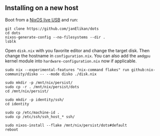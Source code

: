 ## Installing on a new host
Boot from a [NixOS live USB](https://nixos.org/download/#nixos-iso) and run:

```shell
git clone https://github.com/janElikan/dots
cd dots
nixos-generate-config --no-filesystems --dir .
lsblk
```

Open `disk.nix` with you favorite editor and change the target disk.
Then change the hostname in `configuration.nix`.
You can also add the `amdgpu` kernel module into `hardware-configuration.nix` now if applicable.

```shell
sudo nix --experimental-features "nix-command flakes" run github:nix-community/disko -- --mode disko ./disk.nix

sudo mkdir -p /mnt/nix/persist/
sudo cp -r . /mnt/nix/persist/dots
cd /mnt/nix/persist/

sudo mkdir -p identity/ssh/
cd identity

sudo cp /etc/machine-id .
sudo cp /etc/ssh/ssh_host_* ssh/

sudo nixos-install --flake /mnt/nix/persist/dots#default
reboot
```

